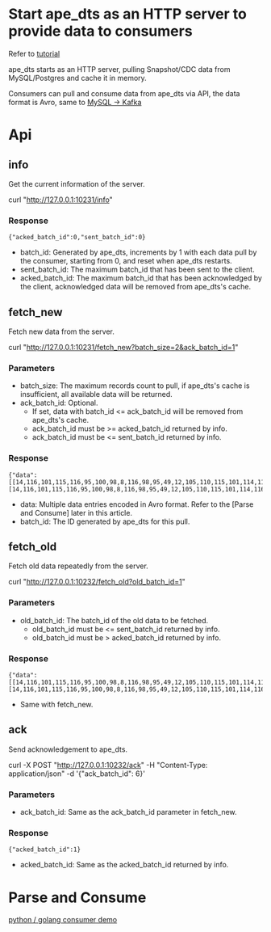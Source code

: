 # Start ape_dts as an HTTP server to provide data to consumers

Refer to [tutorial](/docs/en/tutorial/mysql_to_http_server_consumer.md)

ape_dts starts as an HTTP server, pulling Snapshot/CDC data from MySQL/Postgres and cache it in memory.

Consumers can pull and consume data from ape_dts via API, the data format is Avro, same to [MySQL -> Kafka](/docs/en/consumer/kafka_consumer.md)

# Api

## info
Get the current information of the server.

curl "http://127.0.0.1:10231/info"

### Response
```
{"acked_batch_id":0,"sent_batch_id":0}
```

- batch_id: Generated by ape_dts, increments by 1 with each data pull by the consumer, starting from 0, and reset when ape_dts restarts.
- sent_batch_id: The maximum batch_id that has been sent to the client.
- acked_batch_id: The maximum batch_id that has been acknowledged by the client, acknowledged data will be removed from ape_dts's cache.

## fetch_new
Fetch new data from the server.

curl "http://127.0.0.1:10231/fetch_new?batch_size=2&ack_batch_id=1"

### Parameters
- batch_size: The maximum records count to pull, if ape_dts's cache is insufficient, all available data will be returned.
- ack_batch_id: Optional.
    - If set, data with batch_id <= ack_batch_id will be removed from ape_dts's cache.
    - ack_batch_id must be >= acked_batch_id returned by info.
    - ack_batch_id must be <= sent_batch_id returned by info.

### Response

```
{"data":[[14,116,101,115,116,95,100,98,8,116,98,95,49,12,105,110,115,101,114,116,2,4,4,105,100,6,105,110,116,8,76,111,110,103,10,118,97,108,117,101,6,105,110,116,8,76,111,110,103,0,0,2,4,4,105,100,4,2,10,118,97,108,117,101,4,2,0,0],[14,116,101,115,116,95,100,98,8,116,98,95,49,12,105,110,115,101,114,116,2,4,4,105,100,6,105,110,116,8,76,111,110,103,10,118,97,108,117,101,6,105,110,116,8,76,111,110,103,0,0,2,4,4,105,100,4,4,10,118,97,108,117,101,4,4,0,0]],"batch_id":1}
```

- data: Multiple data entries encoded in Avro format. Refer to the [Parse and Consume] later in this article.
- batch_id: The ID generated by ape_dts for this pull.

## fetch_old

Fetch old data repeatedly from the server.

curl "http://127.0.0.1:10232/fetch_old?old_batch_id=1"

### Parameters

- old_batch_id: The batch_id of the old data to be fetched.
    - old_batch_id must be <= sent_batch_id returned by info.
    - old_batch_id must be > acked_batch_id returned by info.

### Response

```
{"data":[[14,116,101,115,116,95,100,98,8,116,98,95,49,12,105,110,115,101,114,116,2,4,4,105,100,6,105,110,116,8,76,111,110,103,10,118,97,108,117,101,6,105,110,116,8,76,111,110,103,0,0,2,4,4,105,100,4,2,10,118,97,108,117,101,4,2,0,0],[14,116,101,115,116,95,100,98,8,116,98,95,49,12,105,110,115,101,114,116,2,4,4,105,100,6,105,110,116,8,76,111,110,103,10,118,97,108,117,101,6,105,110,116,8,76,111,110,103,0,0,2,4,4,105,100,4,4,10,118,97,108,117,101,4,4,0,0]],"batch_id":1}
```

- Same with fetch_new.

## ack

Send acknowledgement to ape_dts.

curl -X POST "http://127.0.0.1:10232/ack" -H "Content-Type: application/json" -d '{"ack_batch_id": 6}'

### Parameters

- ack_batch_id: Same as the ack_batch_id parameter in fetch_new.

### Response
```
{"acked_batch_id":1}
```

- acked_batch_id: Same as the acked_batch_id returned by info.


# Parse and Consume

[python / golang consumer demo](https://github.com/apecloud/ape_dts_consumer_demo)